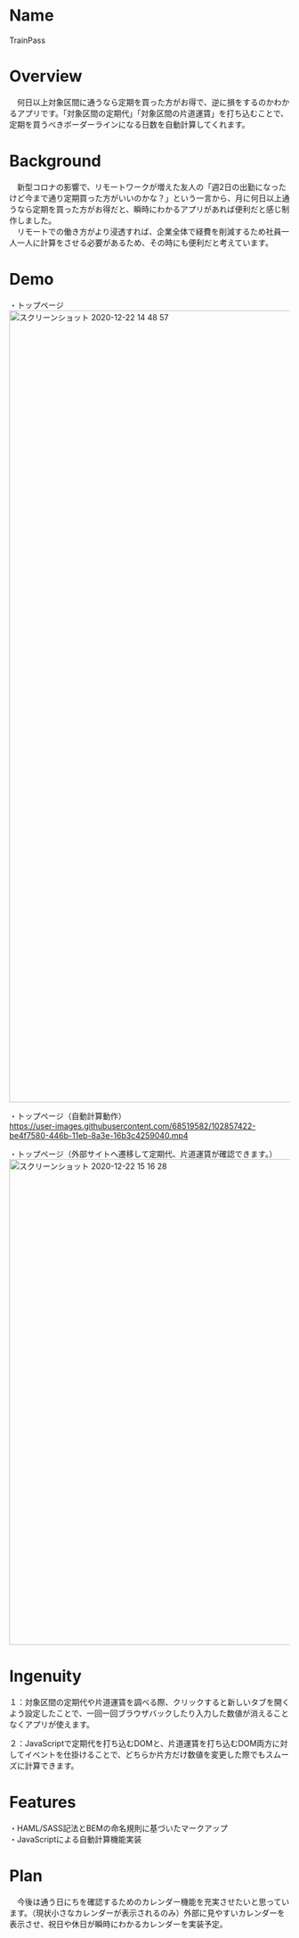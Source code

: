 # Name
TrainPass

# Overview
　何日以上対象区間に通うなら定期を買った方がお得で、逆に損をするのかわかるアプリです。「対象区間の定期代」「対象区間の片道運賃」を打ち込むことで、定期を買うべきボーダーラインになる日数を自動計算してくれます。

# Background
　新型コロナの影響で、リモートワークが増えた友人の「週2日の出勤になったけど今まで通り定期買った方がいいのかな？」という一言から、月に何日以上通うなら定期を買った方がお得だと、瞬時にわかるアプリがあれば便利だと感じ制作しました。  
　リモートでの働き方がより浸透すれば、企業全体で経費を削減するため社員一人一人に計算をさせる必要があるため、その時にも便利だと考えています。

# Demo
・トップページ
<img width="1420" alt="スクリーンショット 2020-12-22 14 48 57" src="https://user-images.githubusercontent.com/68519582/102856928-d2df3e00-446a-11eb-9145-12b739904514.png">

・トップページ（自動計算動作）  
https://user-images.githubusercontent.com/68519582/102857422-be4f7580-446b-11eb-8a3e-16b3c4259040.mp4

・トップページ（外部サイトへ遷移して定期代、片道運賃が確認できます。）  
<img width="871" alt="スクリーンショット 2020-12-22 15 16 28" src="https://user-images.githubusercontent.com/68519582/102856348-a24ad480-4469-11eb-8069-1c37df9b8f23.png">

# Ingenuity
１：対象区間の定期代や片道運賃を調べる際、クリックすると新しいタブを開くよう設定したことで、一回一回ブラウザバックしたり入力した数値が消えることなくアプリが使えます。  

２：JavaScriptで定期代を打ち込むDOMと、片道運賃を打ち込むDOM両方に対してイベントを仕掛けることで、どちらか片方だけ数値を変更した際でもスムーズに計算できます。

# Features
・HAML/SASS記法とBEMの命名規則に基づいたマークアップ  
・JavaScriptによる自動計算機能実装

# Plan
　今後は通う日にちを確認するためのカレンダー機能を充実させたいと思っています。（現状小さなカレンダーが表示されるのみ）外部に見やすいカレンダーを表示させ、祝日や休日が瞬時にわかるカレンダーを実装予定。
